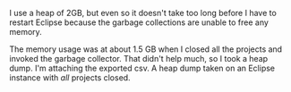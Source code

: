 I use a heap of 2GB, but even so it doesn't take too long before I have to restart Eclipse because the garbage collections are unable to free any memory.

The memory usage was at about 1.5 GB when I closed all the projects and invoked the garbage collector. That didn't help much, so I took a heap dump. I'm attaching the exported csv.
A heap dump taken on an Eclipse instance with *all* projects closed.
